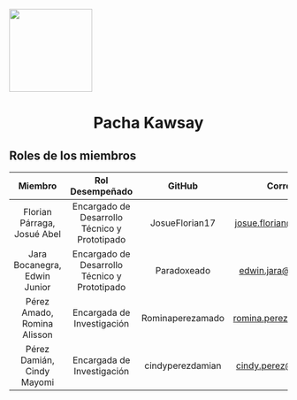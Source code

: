 <p align="left">
  <img src="https://semanadelcannabis.cayetano.edu.pe/assets/img/logo-upch.png" width="150">
  <h1 align="center">Pacha Kawsay</h1>
</p>

## Roles de los miembros
| Miembro | Rol Desempeñado | GitHub | Correo |
| :------------: | :------------: | :------------: | :------------: |
| Florian Párraga, Josué Abel | Encargado de Desarrollo Técnico y Prototipado | JosueFlorian17 | josue.florian@upch.pe |
| Jara Bocanegra, Edwin Junior | Encargado de Desarrollo Técnico y Prototipado | Paradoxeado | edwin.jara@upch.pe |
| Pérez Amado, Romina Alisson | Encargada de Investigación | Rominaperezamado | romina.perez@upch.pe |
| Pérez Damián, Cindy Mayomi | Encargada de Investigación | cindyperezdamian | cindy.perez@upch.pe |
